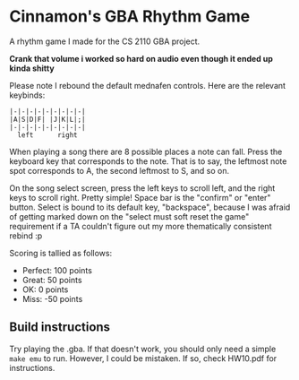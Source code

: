 # Cinnamon's GBA Rhythm Game

A rhythm game I made for the CS 2110 GBA project.

**Crank that volume i worked so hard on audio even though it ended up kinda shitty**

Please note I rebound the default mednafen controls. Here are the relevant keybinds:
```
|-|-|-|-|-|-|-|-|-|
|A|S|D|F| |J|K|L|;|
|-|-|-|-|-|-|-|-|-|
  left      right
```
When playing a song there are 8 possible places a note can fall. Press the keyboard key that corresponds to the note. That is to say, the leftmost note spot corresponds to A, the second leftmost to S, and so on.

On the song select screen, press the left keys to scroll left, and the right keys to scroll right. Pretty simple! Space bar is the "confirm" or "enter" button. Select is bound to its default key, "backspace", because I was afraid of getting marked down on the "select must soft reset the game" requirement if a TA couldn't figure out my more thematically consistent rebind :p

Scoring is tallied as follows:
* Perfect: 100 points
* Great: 50 points
* OK: 0 points
* Miss: -50 points

## Build instructions
Try playing the .gba. If that doesn't work, you should only need a simple `make emu` to run. However, I could be mistaken. If so, check HW10.pdf for instructions.